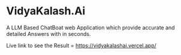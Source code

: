 # VidyaKalash.Ai
A LLM Based ChatBoat web Application which provide accurate and detailed Answers with in seconds.

Live link to see the Result = https://vidyakalashai.vercel.app/
